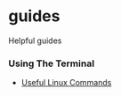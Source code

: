 # guides
Helpful guides

### Using The Terminal
  * [Useful Linux Commands](./index/UsefulLinuxCommands.md)
